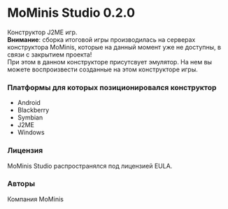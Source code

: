 # MoMinis Studio 0.2.0
Конструктор J2ME игр.<br>
**Внимание**: сборка итоговой игры производилась на серверах конструктора MoMinis, которые на данный момент уже не доступны, в связи с закрытием проекта!<br>
При этом в данном конструкторе присутсвует эмулятор. На нем вы можете воспроизвести созданные на этом конструкторе игры.

### Платформы для которых позиционировался конструктор
- Android
- Blackberry
- Symbian
- J2ME
- Windows

### Лицензия
MoMinis Studio распространялся под лицензией EULA.

### Авторы
Компания MoMinis
